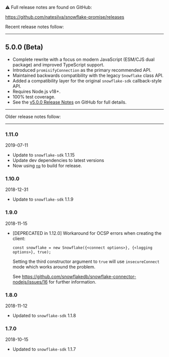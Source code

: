 ⚠️ Full release notes are found on GitHub:

<https://github.com/natesilva/snowflake-promise/releases>

Recent release notes follow:

---

## 5.0.0 (Beta)

- Complete rewrite with a focus on modern JavaScript (ESM/CJS dual package) and improved TypeScript support.
- Introduced `promisifyConnection` as the primary recommended API.
- Maintained backwards compatibility with the legacy `Snowflake` class API.
- Added a compatibility layer for the original `snowflake-sdk` callback-style API.
- Requires Node.js v18+.
- 100% test coverage.
- See the [v5.0.0 Release Notes](https://github.com/natesilva/snowflake-promise/releases/tag/v5.0.0-beta.2) on GitHub for full details.

---

Older release notes follow:

---

### 1.11.0

2019-07-11

- Update to `snowflake-sdk` 1.1.15
- Update dev dependencies to latest versions
- Now using [`np`](https://github.com/sindresorhus/np) to build for release.

### 1.10.0

2018-12-31

- Update to `snowflake-sdk` 1.1.9

### 1.9.0

2018-11-15

- [DEPRECATED in 1.12.0] Workaround for OCSP errors when creating the client:

  ```
  const snowflake = new Snowflake({<connect options>}, {<logging options>}, true);
  ```

  Setting the third constructor argument to `true` will use `insecureConnect` mode which
  works around the problem.

  See https://github.com/snowflakedb/snowflake-connector-nodejs/issues/16 for further
  information.

### 1.8.0

2018-11-12

- Updated to `snowflake-sdk` 1.1.8

### 1.7.0

2018-10-15

- Updated to `snowflake-sdk` 1.1.7
